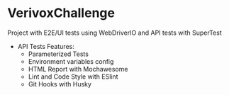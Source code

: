 # VerivoxChallenge
Project with E2E/UI tests using WebDriverIO and API tests with SuperTest

* API Tests Features:
    * Parameterized Tests
    * Environment variables config
    * HTML Report with Mochawesome
    * Lint and Code Style with ESlint
    * Git Hooks with Husky
